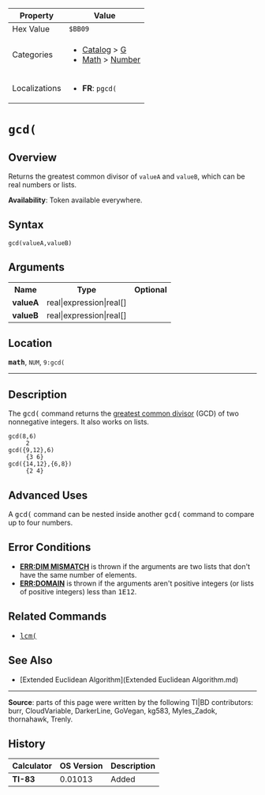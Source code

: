 | Property      | Value |
|---------------|-------|
| Hex Value     | `$BB09`|
| Categories    | <ul><li>[Catalog](<../categories/Catalog.md>) > [G](<../categories/Catalog.md#G>)</li><li>[Math](<../categories/Math.md>) > [Number](<../categories/Math.md#Number>)</li></ul> |
| Localizations | <ul><li><b>FR</b>: `pgcd(`</li></ul> |

# `gcd(`

## Overview
Returns the greatest common divisor of `valueA` and `valueB`, which can be real numbers or lists.


<b>Availability</b>: Token available everywhere.

## Syntax
`gcd(valueA,valueB)`

## Arguments
<table>
<tr><th>Name</th><th>Type</th><th>Optional</th></tr>

<tr><td><b>valueA</b></td><td>real|expression|real[]</td><td></td></tr>

<tr><td><b>valueB</b></td><td>real|expression|real[]</td><td></td></tr>

</table>

## Location
<tt><kbd><b>math</b></kbd></tt>, `NUM`, `9:gcd(`
<hr>

## Description

The <tt>gcd(</tt> command returns the [greatest common divisor](https://en.wikipedia.org/wiki/Greatest_common_divisor) (GCD) of two nonnegative integers. It also works on lists.

```ti-basic
gcd(8,6)
     2
gcd({9,12},6)
     {3 6}
gcd({14,12},{6,8})
     {2 4}
```

## Advanced Uses

A <tt>gcd(</tt> command can be nested inside another <tt>gcd(</tt> command to compare up to four numbers.

## Error Conditions

*   **[ERR:DIM MISMATCH](errors#dimmismatch)** is thrown if the arguments are two lists that don't have the same number of elements.
*   **[ERR:DOMAIN](errors#domain)** is thrown if the arguments aren't positive integers (or lists of positive integers) less than <tt>1E12</tt>.

## Related Commands

*   <tt><a href="lcm(.md">lcm(</a></tt>

## See Also

*   [Extended Euclidean Algorithm](Extended Euclidean Algorithm.md)

* * *

**Source**: parts of this page were written by the following TI|BD contributors: burr, CloudVariable, DarkerLine, GoVegan, kg583, Myles_Zadok, thornahawk, Trenly.

## History
| Calculator | OS Version | Description |
|------------|------------|-------------|
| <b>TI-83</b> | 0.01013 | Added |


